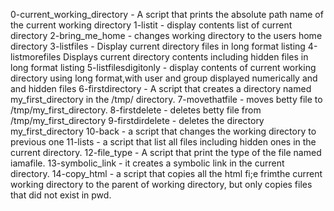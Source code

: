 0-current_working_directory - A script that prints the absolute path name of the current working directory
1-listit - display contents list of current directory
2-bring_me_home - changes working directory to the users home directory
3-listfiles - Display current directory files in long format listing
4-listmorefiles Displays current directory contents including hidden files in long format listing
5-listfilesdigitonly - display contents of current working directory using long format,with user and group displayed numerically and and hidden files
6-firstdirectory - A script that creates a directory named my_first_directory in the /tmp/ directory.
7-movethatfile - moves betty file to /tmp/my_first_directory.
8-firstdelete - deletes betty file from /tmp/my_first_directory
9-firstdirdelete - deletes the directory my_first_directory
10-back - a script that changes the working directory to previous one
11-lists - a script that list all files including hidden ones in the current directory.
12-file_type - A script that print the type of the file named iamafile.
13-symbolic_link - it creates a symbolic link in the current directory.
14-copy_html - a script that copies all the html fi;e frimthe current working directory to the parent of working directory, but only copies files that did not exist in pwd.
